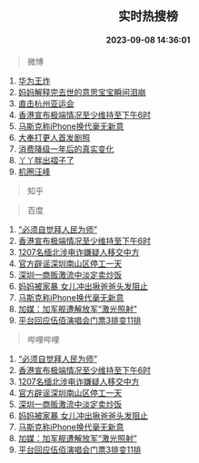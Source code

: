 <div align="center"><h2>实时热搜榜</h2><h4>2023-09-08 14:36:01</h4></div>

> 微博  

1. [华为王炸](https://s.weibo.com/weibo?q=%23%E5%8D%8E%E4%B8%BA%E7%8E%8B%E7%82%B8%23&t=31&band_rank=1&Refer=top)<br />
2. [妈妈解释完去世的意思宝宝瞬间泪崩](https://s.weibo.com/weibo?q=%23%E5%A6%88%E5%A6%88%E8%A7%A3%E9%87%8A%E5%AE%8C%E5%8E%BB%E4%B8%96%E7%9A%84%E6%84%8F%E6%80%9D%E5%AE%9D%E5%AE%9D%E7%9E%AC%E9%97%B4%E6%B3%AA%E5%B4%A9%23&t=31&band_rank=2&Refer=top)<br />
3. [直击杭州亚运会](https://s.weibo.com/weibo?q=%23%E7%9B%B4%E5%87%BB%E6%9D%AD%E5%B7%9E%E4%BA%9A%E8%BF%90%E4%BC%9A%23&t=31&band_rank=3&Refer=top)<br />
4. [香港宣布极端情况至少维持至下午6时](https://s.weibo.com/weibo?q=%23%E9%A6%99%E6%B8%AF%E5%AE%A3%E5%B8%83%E6%9E%81%E7%AB%AF%E6%83%85%E5%86%B5%E8%87%B3%E5%B0%91%E7%BB%B4%E6%8C%81%E8%87%B3%E4%B8%8B%E5%8D%886%E6%97%B6%23&t=31&band_rank=4&Refer=top)<br />
5. [马斯克称iPhone换代毫无新意](https://s.weibo.com/weibo?q=%23%E9%A9%AC%E6%96%AF%E5%85%8B%E7%A7%B0iPhone%E6%8D%A2%E4%BB%A3%E6%AF%AB%E6%97%A0%E6%96%B0%E6%84%8F%23&t=31&band_rank=5&Refer=top)<br />
6. [大奉打更人首发剧照](https://s.weibo.com/weibo?q=%23%E5%A4%A7%E5%A5%89%E6%89%93%E6%9B%B4%E4%BA%BA%E9%A6%96%E5%8F%91%E5%89%A7%E7%85%A7%23&t=31&band_rank=6&Refer=top)<br />
7. [消费降级一年后的真实变化](https://s.weibo.com/weibo?q=%23%E6%B6%88%E8%B4%B9%E9%99%8D%E7%BA%A7%E4%B8%80%E5%B9%B4%E5%90%8E%E7%9A%84%E7%9C%9F%E5%AE%9E%E5%8F%98%E5%8C%96%23&t=31&band_rank=7&Refer=top)<br />
8. [丫丫胖出褶子了](https://s.weibo.com/weibo?q=%23%E4%B8%AB%E4%B8%AB%E8%83%96%E5%87%BA%E8%A4%B6%E5%AD%90%E4%BA%86%23&t=31&band_rank=8&Refer=top)<br />
9. [机圈汪峰](https://s.weibo.com/weibo?q=%E6%9C%BA%E5%9C%88%E6%B1%AA%E5%B3%B0&t=31&band_rank=9&Refer=top)<br />

> 知乎  


> 百度  

1. [“必须自觉拜人民为师”](https://www.baidu.com/s?wd=%E2%80%9C%E5%BF%85%E9%A1%BB%E8%87%AA%E8%A7%89%E6%8B%9C%E4%BA%BA%E6%B0%91%E4%B8%BA%E5%B8%88%E2%80%9D&sa=fyb_news&rsv_dl=fyb_news)<br />
2. [香港宣布极端情况至少维持至下午6时](https://www.baidu.com/s?wd=%E9%A6%99%E6%B8%AF%E5%AE%A3%E5%B8%83%E6%9E%81%E7%AB%AF%E6%83%85%E5%86%B5%E8%87%B3%E5%B0%91%E7%BB%B4%E6%8C%81%E8%87%B3%E4%B8%8B%E5%8D%886%E6%97%B6&sa=fyb_news&rsv_dl=fyb_news)<br />
3. [1207名缅北涉电诈嫌疑人移交中方](https://www.baidu.com/s?wd=1207%E5%90%8D%E7%BC%85%E5%8C%97%E6%B6%89%E7%94%B5%E8%AF%88%E5%AB%8C%E7%96%91%E4%BA%BA%E7%A7%BB%E4%BA%A4%E4%B8%AD%E6%96%B9&sa=fyb_news&rsv_dl=fyb_news)<br />
4. [官方辟谣深圳南山区停工一天](https://www.baidu.com/s?wd=%E5%AE%98%E6%96%B9%E8%BE%9F%E8%B0%A3%E6%B7%B1%E5%9C%B3%E5%8D%97%E5%B1%B1%E5%8C%BA%E5%81%9C%E5%B7%A5%E4%B8%80%E5%A4%A9&sa=fyb_news&rsv_dl=fyb_news)<br />
5. [深圳一商贩激流中淡定卖炒饭](https://www.baidu.com/s?wd=%E6%B7%B1%E5%9C%B3%E4%B8%80%E5%95%86%E8%B4%A9%E6%BF%80%E6%B5%81%E4%B8%AD%E6%B7%A1%E5%AE%9A%E5%8D%96%E7%82%92%E9%A5%AD&sa=fyb_news&rsv_dl=fyb_news)<br />
6. [妈妈被家暴 女儿冲出揪爸爸头发阻止](https://www.baidu.com/s?wd=%E5%A6%88%E5%A6%88%E8%A2%AB%E5%AE%B6%E6%9A%B4+%E5%A5%B3%E5%84%BF%E5%86%B2%E5%87%BA%E6%8F%AA%E7%88%B8%E7%88%B8%E5%A4%B4%E5%8F%91%E9%98%BB%E6%AD%A2&sa=fyb_news&rsv_dl=fyb_news)<br />
7. [马斯克称iPhone换代毫无新意](https://www.baidu.com/s?wd=%E9%A9%AC%E6%96%AF%E5%85%8B%E7%A7%B0iPhone%E6%8D%A2%E4%BB%A3%E6%AF%AB%E6%97%A0%E6%96%B0%E6%84%8F&sa=fyb_news&rsv_dl=fyb_news)<br />
8. [加媒：加军舰遭解放军“激光照射”](https://www.baidu.com/s?wd=%E5%8A%A0%E5%AA%92%EF%BC%9A%E5%8A%A0%E5%86%9B%E8%88%B0%E9%81%AD%E8%A7%A3%E6%94%BE%E5%86%9B%E2%80%9C%E6%BF%80%E5%85%89%E7%85%A7%E5%B0%84%E2%80%9D&sa=fyb_news&rsv_dl=fyb_news)<br />
9. [平台回应伍佰演唱会门票3排变11排](https://www.baidu.com/s?wd=%E5%B9%B3%E5%8F%B0%E5%9B%9E%E5%BA%94%E4%BC%8D%E4%BD%B0%E6%BC%94%E5%94%B1%E4%BC%9A%E9%97%A8%E7%A5%A83%E6%8E%92%E5%8F%9811%E6%8E%92&sa=fyb_news&rsv_dl=fyb_news)<br />

> 哔哩哔哩  

1. [“必须自觉拜人民为师”](https://www.baidu.com/s?wd=%E2%80%9C%E5%BF%85%E9%A1%BB%E8%87%AA%E8%A7%89%E6%8B%9C%E4%BA%BA%E6%B0%91%E4%B8%BA%E5%B8%88%E2%80%9D&sa=fyb_news&rsv_dl=fyb_news)<br />
2. [香港宣布极端情况至少维持至下午6时](https://www.baidu.com/s?wd=%E9%A6%99%E6%B8%AF%E5%AE%A3%E5%B8%83%E6%9E%81%E7%AB%AF%E6%83%85%E5%86%B5%E8%87%B3%E5%B0%91%E7%BB%B4%E6%8C%81%E8%87%B3%E4%B8%8B%E5%8D%886%E6%97%B6&sa=fyb_news&rsv_dl=fyb_news)<br />
3. [1207名缅北涉电诈嫌疑人移交中方](https://www.baidu.com/s?wd=1207%E5%90%8D%E7%BC%85%E5%8C%97%E6%B6%89%E7%94%B5%E8%AF%88%E5%AB%8C%E7%96%91%E4%BA%BA%E7%A7%BB%E4%BA%A4%E4%B8%AD%E6%96%B9&sa=fyb_news&rsv_dl=fyb_news)<br />
4. [官方辟谣深圳南山区停工一天](https://www.baidu.com/s?wd=%E5%AE%98%E6%96%B9%E8%BE%9F%E8%B0%A3%E6%B7%B1%E5%9C%B3%E5%8D%97%E5%B1%B1%E5%8C%BA%E5%81%9C%E5%B7%A5%E4%B8%80%E5%A4%A9&sa=fyb_news&rsv_dl=fyb_news)<br />
5. [深圳一商贩激流中淡定卖炒饭](https://www.baidu.com/s?wd=%E6%B7%B1%E5%9C%B3%E4%B8%80%E5%95%86%E8%B4%A9%E6%BF%80%E6%B5%81%E4%B8%AD%E6%B7%A1%E5%AE%9A%E5%8D%96%E7%82%92%E9%A5%AD&sa=fyb_news&rsv_dl=fyb_news)<br />
6. [妈妈被家暴 女儿冲出揪爸爸头发阻止](https://www.baidu.com/s?wd=%E5%A6%88%E5%A6%88%E8%A2%AB%E5%AE%B6%E6%9A%B4+%E5%A5%B3%E5%84%BF%E5%86%B2%E5%87%BA%E6%8F%AA%E7%88%B8%E7%88%B8%E5%A4%B4%E5%8F%91%E9%98%BB%E6%AD%A2&sa=fyb_news&rsv_dl=fyb_news)<br />
7. [马斯克称iPhone换代毫无新意](https://www.baidu.com/s?wd=%E9%A9%AC%E6%96%AF%E5%85%8B%E7%A7%B0iPhone%E6%8D%A2%E4%BB%A3%E6%AF%AB%E6%97%A0%E6%96%B0%E6%84%8F&sa=fyb_news&rsv_dl=fyb_news)<br />
8. [加媒：加军舰遭解放军“激光照射”](https://www.baidu.com/s?wd=%E5%8A%A0%E5%AA%92%EF%BC%9A%E5%8A%A0%E5%86%9B%E8%88%B0%E9%81%AD%E8%A7%A3%E6%94%BE%E5%86%9B%E2%80%9C%E6%BF%80%E5%85%89%E7%85%A7%E5%B0%84%E2%80%9D&sa=fyb_news&rsv_dl=fyb_news)<br />
9. [平台回应伍佰演唱会门票3排变11排](https://www.baidu.com/s?wd=%E5%B9%B3%E5%8F%B0%E5%9B%9E%E5%BA%94%E4%BC%8D%E4%BD%B0%E6%BC%94%E5%94%B1%E4%BC%9A%E9%97%A8%E7%A5%A83%E6%8E%92%E5%8F%9811%E6%8E%92&sa=fyb_news&rsv_dl=fyb_news)<br />

